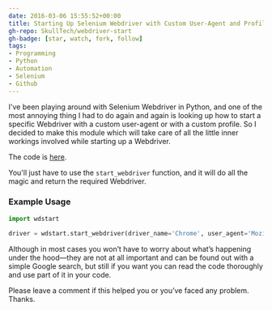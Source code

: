 ```yaml
---
date: 2016-03-06 15:55:52+00:00
title: Starting Up Selenium Webdriver with Custom User-Agent and Profile in Python
gh-repo: SkullTech/webdriver-start
gh-badge: [star, watch, fork, follow]
tags:
- Programming
- Python
- Automation
- Selenium
- Github
---
```


I've been playing around with Selenium Webdriver in Python, and one of the most annoying thing I had to do again and again is looking up how to start a specific Webdriver with a custom user-agent or with a custom profile. So I decided to make this module which will take care of all the little inner workings involved while starting up a Webdriver.

The code is [here](https://github.com/SkullTech/webdriver-start).

You'll just have to use the `start_webdriver` function, and it will do all the magic and return the required Webdriver.


### Example Usage

```python
import wdstart

driver = wdstart.start_webdriver(driver_name='Chrome', user_agent='Mozilla/5.0 (Linux; Android 4.0.4; Galaxy Nexus Build/IMM76B) AppleWebKit/535.19(KHTML, like Gecko) Chrome/18.0.1025.133 Mobile Safari/535.19', profile_path='C:\\Users\\SkullTech\\AppData\\Local\\Google\\Chrome\\User Data')
```

Although in most cases you won’t have to worry about what’s happening under the hood—they are not at all important and can be found out with a simple Google search, but still if you want you can read the code thoroughly and use part of it in your code.

Please leave a comment if this helped you or you’ve faced any problem. Thanks.
